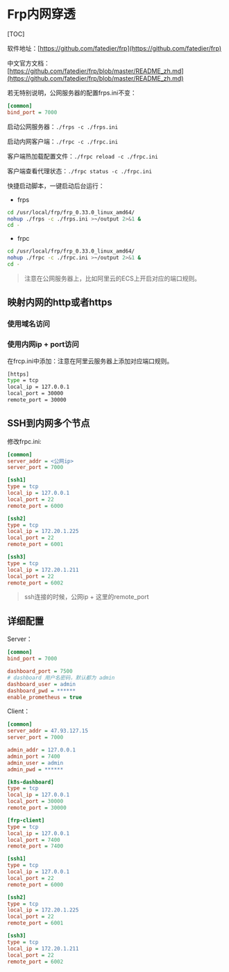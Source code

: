 # Frp内网穿透

[TOC]

软件地址：[https://github.com/fatedier/frp](https://github.com/fatedier/frp)

中文官方文档：[https://github.com/fatedier/frp/blob/master/README_zh.md](https://github.com/fatedier/frp/blob/master/README_zh.md)

若无特别说明，公网服务器的配置frps.ini不变：

```ini
[common]
bind_port = 7000
```

启动公网服务器：`./frps -c ./frps.ini`

启动内网客户端：`./frpc -c ./frpc.ini`

客户端热加载配置文件：`./frpc reload -c ./frpc.ini`

客户端查看代理状态：`./frpc status -c ./frpc.ini`

快捷启动脚本，一键启动后台运行：

- frps

```bash
cd /usr/local/frp/frp_0.33.0_linux_amd64/
nohup ./frps -c ./frps.ini >~/output 2>&1 &
cd -
```

- frpc

```bash
cd /usr/local/frp/frp_0.33.0_linux_amd64/
nohup ./frpc -c ./frpc.ini >~/output 2>&1 &
cd -
```

> 注意在公网服务器上，比如阿里云的ECS上开启对应的端口规则。

## 映射内网的http或者https

### 使用域名访问

### 使用内网ip + port访问

在frcp.ini中添加：注意在阿里云服务器上添加对应端口规则。

```bash
[https]
type = tcp
local_ip = 127.0.0.1
local_port = 30000
remote_port = 30000
```



## SSH到内网多个节点

修改frpc.ini:

```ini
[common]
server_addr = <公网ip>
server_port = 7000

[ssh1]
type = tcp
local_ip = 127.0.0.1
local_port = 22
remote_port = 6000

[ssh2]
type = tcp
local_ip = 172.20.1.225
local_port = 22
remote_port = 6001

[ssh3]
type = tcp
local_ip = 172.20.1.211
local_port = 22
remote_port = 6002


```

> ssh连接的时候，公网ip + 这里的remote_port

## 详细配置

Server：

```ini
[common]
bind_port = 7000

dashboard_port = 7500
# dashboard 用户名密码，默认都为 admin
dashboard_user = admin
dashboard_pwd = ******
enable_prometheus = true
```

Client：

```ini
[common]
server_addr = 47.93.127.15
server_port = 7000

admin_addr = 127.0.0.1
admin_port = 7400
admin_user = admin
admin_pwd = ******

[k8s-dashboard]
type = tcp
local_ip = 127.0.0.1
local_port = 30000
remote_port = 30000

[frp-client]
type = tcp
local_ip = 127.0.0.1
local_port = 7400
remote_port = 7400

[ssh1]
type = tcp
local_ip = 127.0.0.1
local_port = 22
remote_port = 6000

[ssh2]
type = tcp
local_ip = 172.20.1.225
local_port = 22
remote_port = 6001

[ssh3]
type = tcp
local_ip = 172.20.1.211
local_port = 22
remote_port = 6002

```

